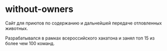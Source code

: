 # without-owners

Сайт для приютов по содержанию и дальнейшей передаче отловленных животных.

Разрабатывался в рамках всероссийского хакатона и занял топ 15 из более чем 100 команд.
